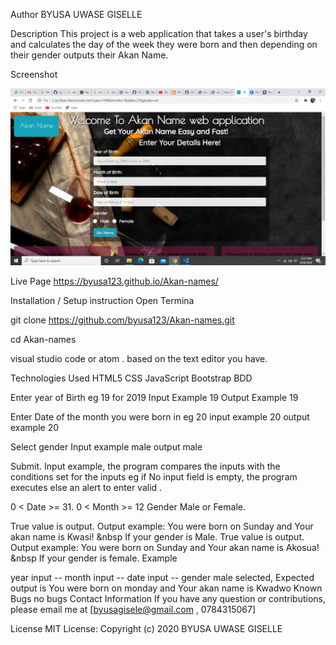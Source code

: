 Author
BYUSA UWASE GISELLE

Description
This project is a web application that takes a user's birthday and calculates the day of the week they were born and then depending on their gender outputs their Akan Name.

Screenshot
<div align="center">
    <img src="Screenshot.png" width="600px">
</div>

Live Page
 https://byusa123.github.io/Akan-names/

Installation / Setup instruction
Open Termina

git clone 
https://github.com/byusa123/Akan-names.git

cd Akan-names

visual studio code or atom . based on the text editor you have.

Technologies Used
HTML5
CSS
JavaScript
Bootstrap
BDD


Enter year of Birth eg 19 for 2019 Input Example 19 Output Example 19


Enter Date of the month you were born in eg 20 input example 20 output example 20

Select gender Input example male output male

Submit. Input example, the program compares the inputs with the conditions set for the inputs eg if No input field is empty, the program executes else an alert to enter valid .

0 < Date >= 31.
0 < Month >= 12
Gender Male or Female.

True value is output. Output example: You were born on Sunday and Your akan name is Kwasi! &nbsp If your gender is Male.
True value is output. Output example: You were born on Sunday and Your akan name is Akosua! &nbsp If your gender is female.
Example


year input -- 
month input -- 
date input -- 
gender  male selected, Expected output is You were born on monday and Your akan name is Kwadwo
Known Bugs
no bugs
Contact Information
If you have any question or contributions, please email me at [byusagisele@gmail.com , 0784315067]

License
MIT License:
Copyright (c) 2020 BYUSA UWASE GISELLE